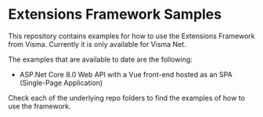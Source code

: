# Extensions Framework Samples

This repository contains examples for how to use the Extensions Framework from Visma.
Currently it is only available for Visma Net.

The examples that are available to date are the following:

- ASP.Net Core 8.0 Web API with a Vue front-end hosted as an SPA (Single-Page Application)

Check each of the underlying repo folders to find the examples of how to use the framework.

